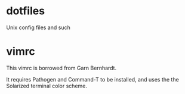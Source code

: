 dotfiles
========

Unix config files and such

vimrc
=====

This vimrc is borrowed from Garn Bernhardt.

It requires Pathogen and Command-T to be installed, and uses the the Solarized terminal color scheme.




